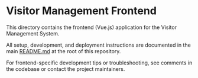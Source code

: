 # Visitor Management Frontend

This directory contains the frontend (Vue.js) application for the Visitor Management System.

All setup, development, and deployment instructions are documented in the main [README.md](../README.md) at the root of this repository.

For frontend-specific development tips or troubleshooting, see comments in the codebase or contact the project maintainers.
